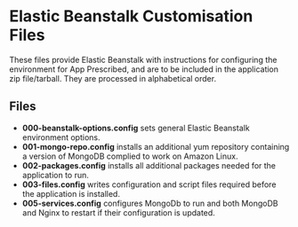 # Elastic Beanstalk Customisation Files
These files provide Elastic Beanstalk with instructions for configuring the environment for App Prescribed, and are to be included in the application zip file/tarball.
They are processed in alphabetical order.

## Files
- **000-beanstalk-options.config** sets general Elastic Beanstalk environment options.
- **001-mongo-repo.config** installs an additional yum repository containing a version of MongoDB complied to work on Amazon Linux.
- **002-packages.config** installs all additional packages needed for the application to run.
- **003-files.config** writes configuration and script files required before the application is installed.
- **005-services.config** configures MongoDb to run and both MongoDB and Nginx to restart if their configuration is updated.